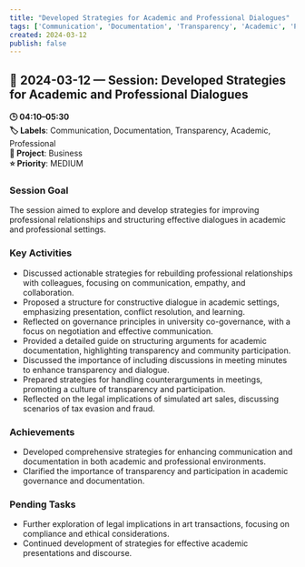 ```yaml
---
title: "Developed Strategies for Academic and Professional Dialogues"
tags: ['Communication', 'Documentation', 'Transparency', 'Academic', 'Professional']
created: 2024-03-12
publish: false
---
```


## 📅 2024-03-12 — Session: Developed Strategies for Academic and Professional Dialogues

**🕒 04:10–05:30**  
**🏷️ Labels**: Communication, Documentation, Transparency, Academic, Professional  
**📂 Project**: Business  
**⭐ Priority**: MEDIUM  


### Session Goal
The session aimed to explore and develop strategies for improving professional relationships and structuring effective dialogues in academic and professional settings.

### Key Activities
- Discussed actionable strategies for rebuilding professional relationships with colleagues, focusing on communication, empathy, and collaboration.
- Proposed a structure for constructive dialogue in academic settings, emphasizing presentation, conflict resolution, and learning.
- Reflected on governance principles in university co-governance, with a focus on negotiation and effective communication.
- Provided a detailed guide on structuring arguments for academic documentation, highlighting transparency and community participation.
- Discussed the importance of including discussions in meeting minutes to enhance transparency and dialogue.
- Prepared strategies for handling counterarguments in meetings, promoting a culture of transparency and participation.
- Reflected on the legal implications of simulated art sales, discussing scenarios of tax evasion and fraud.

### Achievements
- Developed comprehensive strategies for enhancing communication and documentation in both academic and professional environments.
- Clarified the importance of transparency and participation in academic governance and documentation.

### Pending Tasks
- Further exploration of legal implications in art transactions, focusing on compliance and ethical considerations.
- Continued development of strategies for effective academic presentations and discourse.
